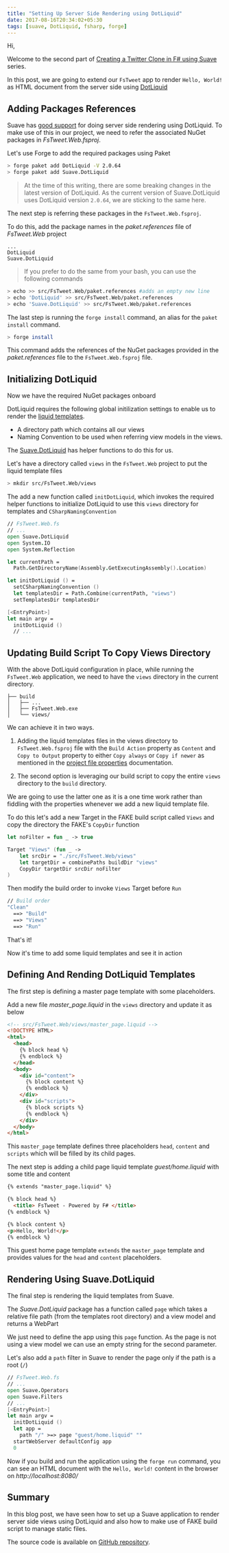 ```yaml
---
title: "Setting Up Server Side Rendering using DotLiquid"
date: 2017-08-16T20:34:02+05:30
tags: [suave, DotLiquid, fsharp, forge]
---
```


Hi,

Welcome to the second part of [Creating a Twitter Clone in F# using Suave](TODO) series. 

In this post, we are going to extend our `FsTweet` app to render `Hello, World!` as HTML document from the server side using [DotLiquid](http://dotliquidmarkup.org/)

## Adding Packages References

Suave has [good support](https://suave.io/dotliquid.html) for doing server side rendering using DotLiquid. To make use of this in our project, we need to refer the associated NuGet packages in *FsTweet.Web.fsproj*.

Let's use Forge to add the required packages using Paket

```bash
> forge paket add DotLiquid -V 2.0.64
> forge paket add Suave.DotLiquid
```

> At the time of this writing, there are some breaking changes in the latest version of DotLiquid. As the current version of Suave.DotLiquid uses DotLiquid version `2.0.64`, we are sticking to the same here. 

The next step is referring these packages in the `FsTweet.Web.fsproj`.

To do this, add the package names in the *paket.references* file of *FsTweet.Web* project

```
...
DotLiquid
Suave.DotLiquid
```

> If you prefer to do the same from your bash, you can use the following commands
  ```bash
  > echo >> src/FsTweet.Web/paket.references #adds an empty new line
  > echo 'DotLiquid' >> src/FsTweet.Web/paket.references
  > echo 'Suave.DotLiquid' >> src/FsTweet.Web/paket.references
  ```

The last step is running the `forge install` command, an alias for the `paket install` command.

```bash
> forge install
```

This command adds the references of the NuGet packages provided in the *paket.references* file to the `FsTweet.Web.fsproj` file.

## Initializing DotLiquid

Now we have the required NuGet packages onboard

DotLiquid requires the following global initilization settings to enable us to render the [liquid templates](https://shopify.github.io/liquid/).

* A directory path which contains all our views 
* Naming Convention to be used when referring view models in the views. 

The [Suave.DotLiquid](https://www.nuget.org/packages/Suave.DotLiquid/) has helper functions to do this for us.

Let's have a directory called `views` in the `FsTweet.Web` project to put the liquid template files

```bash
> mkdir src/FsTweet.Web/views
```

The add a new function called `initDotLiquid`, which invokes the required helper functions to initialize DotLiquid to use this `views` directory for templates and `CSharpNamingConvention`

```fsharp
// FsTweet.Web.fs
// ...
open Suave.DotLiquid
open System.IO
open System.Reflection

let currentPath =
  Path.GetDirectoryName(Assembly.GetExecutingAssembly().Location)

let initDotLiquid () =
  setCSharpNamingConvention ()
  let templatesDir = Path.Combine(currentPath, "views")
  setTemplatesDir templatesDir

[<EntryPoint>]
let main argv =
  initDotLiquid ()
  // ...
```

## Updating Build Script To Copy Views Directory

With the above DotLiquid configuration in place, while running the `FsTweet.Web` application, we need to have the `views` directory in the current directory.

```
├── build
│   ├── ...
│   ├── FsTweet.Web.exe
│   └── views/
``` 

We can achieve it in two ways.

1. Adding the liquid templates files in the views directory to `FsTweet.Web.fsproj` file with the `Build Action` property as `Content` and `Copy to Output` property to either `Copy always` or `Copy if newer` as mentioned in the [project file properties](https://msdn.microsoft.com/en-us/library/0c6xyb66(v=vs.100).aspx) documentation. 

2. The second option is leveraging our build script to copy the entire `views` directory to the `build` directory.

We are going to use the latter one as it is a one time work rather than fiddling with the properties whenever we add a new liquid template file.

To do this let's add a new Target in the FAKE build script called `Views` and copy the directory the FAKE's `CopyDir` function

```fsharp
let noFilter = fun _ -> true

Target "Views" (fun _ ->
    let srcDir = "./src/FsTweet.Web/views"
    let targetDir = combinePaths buildDir "views"
    CopyDir targetDir srcDir noFilter
)
```

Then modify the build order to invoke `Views` Target before `Run`

```fsharp
// Build order
"Clean"
  ==> "Build"
  ==> "Views"
  ==> "Run"
```

That's it!

Now it's time to add some liquid templates and see it in action


## Defining And Rending DotLiquid Templates

The first step is defining a master page template with some placeholders.

Add a new file *master_page.liquid* in the `views` directory and update it as below

```html
<!-- src/FsTweet.Web/views/master_page.liquid -->
<!DOCTYPE HTML>
<html>
  <head>
    {% block head %}
    {% endblock %}
  </head>
  <body>
    <div id="content">
      {% block content %}
      {% endblock %}
    </div>
    <div id="scripts">
      {% block scripts %}
      {% endblock %}
    </div>		
  </body>
</html>
```

This `master_page` template defines three placeholders `head`, `content` and `scripts` which will be filled by its child pages.

The next step is adding a child page liquid template *guest/home.liquid* with some title and content

```html
{% extends "master_page.liquid" %}

{% block head %}
  <title> FsTweet - Powered by F# </title>
{% endblock %}

{% block content %}
<p>Hello, World!</p>
{% endblock %}
```

This guest home page template `extends` the `master_page` template and provides values for the `head` and `content` placeholders.

## Rendering Using Suave.DotLiquid

The final step is rendering the liquid templates from Suave.

The *Suave.DotLiquid* package has a function called `page` which takes a relative file path (from the templates root directory) and a view model and returns a WebPart

We just need to define the app using this `page` function. As the page is not using a view model we can use an empty string for the second parameter.

Let's also add a `path` filter in Suave to render the page only if the path is a root (`/`)

```fsharp
// FsTweet.Web.fs
// ...
open Suave.Operators
open Suave.Filters
// ...
[<EntryPoint>]
let main argv =
  initDotLiquid ()  
  let app = 
    path "/" >=> page "guest/home.liquid" ""
  startWebServer defaultConfig app
  0
```

Now if you build and run the application using the `forge run` command, you can see an HTML document with the `Hello, World!` content in the browser on *http://localhost:8080/*

## Summary

In this blog post, we have seen how to set up a Suave application to render server side views using DotLiquid and also how to make use of FAKE build script to manage static files. 

The source code is available on [GitHub repository](https://github.com/demystifyfp/FsTweet/tree/v0.1). 